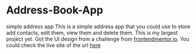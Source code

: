 # Address-Book-App
simple address app
This is a simple address app that you could use to store add contacts, edit them, view them and delete them.
This is my largest project yet. Got the UI design from a challenge from [frontendmentor.io](https://www.frontendmentor.io/challenges/invoice-app-i7KaLTQjl).
You could check the live site of the url [here](https://mecontactapp.netlify.app/)
